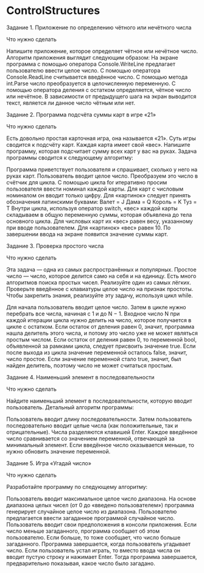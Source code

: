 # ControlStructures

Задание 1. Приложение по определению чётного или нечётного числа

Что нужно сделать

Напишите приложение, которое определяет чётное или нечётное число. Алгоритм приложения выглядит следующим образом:
На экране программа с помощью оператора Console.WriteLine предлагает пользователю ввести целое число.
С помощью оператора Console.ReadLine считывается введённое число.
С помощью метода int.Parse число преобразуется в целочисленную переменную.
С помощью оператора деления с остатком определяется, чётное число или нечётное.
В зависимости от предыдущего шага на экран выводится текст, является ли данное число чётным или нет.

Задание 2. Программа подсчёта суммы карт в игре «21»

Что нужно сделать

Есть довольно простая карточная игра, она называется «21». Суть игры сводится к подсчёту карт. Каждая карта имеет свой «вес». Напишите программу, которая подсчитает сумму всех карт у вас на руках. Задача программы сводится к следующему алгоритму:

Программа приветствует пользователя и спрашивает, сколько у него на руках карт.
Пользователь вводит целое число.
Преобразуем это число в счётчик для цикла.
С помощью цикла for итеративно просим пользователя ввести номинал каждой карты. Для карт с числовым номиналом он вводит только цифру. 
Для «картинок» следует принять обозначения латинскими буквами:
Валет = J
Дама = Q
Король = K
Туз = T
Внутри цикла, используя оператор switch, «вес» каждой карты складываем в общую переменную суммы, которая объявлена до тела основного цикла.
Для числовых карт их «вес» равен весу, указанному при вводе пользователем. Для «картинок» «вес» равен 10.
По завершении ввода на экране появится значение суммы карт.

Задание 3. Проверка простого числа

Что нужно сделать

Эта задача — одна из самых распространённых и популярных. Простое число — число, которое делится само на себя и на единицу. Есть много алгоритмов поиска простых чисел. Реализуйте один из самых лёгких. Проверьте введённое с клавиатуры целое число на признак простоты. Чтобы закрепить знания, реализуйте эту задачу, используя цикл while.

Для начала пользователь вводит целое число.
Затем в цикле нужно перебрать все числа, начиная с 1 и до N − 1.
Входное число N при каждой итерации цикла нужно делить на число, которое получается в цикле с остатком.
Если остаток от деления равен 0, значит, программа нашла делитель этого числа, и потому это число уже не может являться простым числом.
Если остаток от деления равен 0, то переменной bool, объявленной за рамками цикла, следует присвоить значение true.
Если после выхода из цикла значение переменной осталось false, значит, число простое. Если значение переменной стало true, значит, был найден делитель, поэтому число не может считаться простым.

Задание 4. Наименьший элемент в последовательности

Что нужно сделать

Найдите наименьший элемент в последовательности, которую вводит пользователь. Детальный алгоритм программы:

Пользователь вводит длину последовательности. 
Затем пользователь последовательно вводит целые числа (как положительные, так и отрицательные). Числа разделяются клавишей Enter.
Каждое введённое число сравнивается со значением переменной, отвечающей за минимальный элемент. Если введённое число оказывается меньше, то нужно обновить значение переменной.

Задание 5. Игра «Угадай число»

Что нужно сделать

Разработайте программу по следующему алгоритму:

Пользователь вводит максимальное целое число диапазона.
На основе диапазона целых чисел (от 0 до «введено пользователем») программа генерирует случайное целое число из диапазона. 
Пользователю предлагается ввести загаданное программой случайное число. Пользователь вводит свои предположения в консоли приложения. 
Если число меньше загаданного, программа сообщает об этом пользователю. 
Если больше, то тоже сообщает, что число больше загаданного.
Программа завершается, когда пользователь угадывает число. 
Если пользователь устал играть, то вместо ввода числа он вводит пустую строку и нажимает Enter. Тогда программа завершается, предварительно показывая, какое число было загадано.

